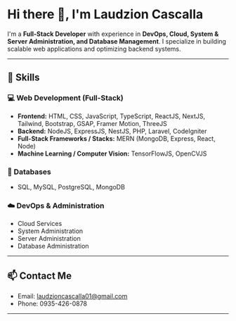 # Hi there 👋, I'm Laudzion Cascalla

I'm a **Full-Stack Developer** with experience in **DevOps, Cloud, System & Server Administration, and Database Management**. I specialize in building scalable web applications and optimizing backend systems.  

---

## 🔹 Skills

### 💻 Web Development (Full-Stack)
- **Frontend:** HTML, CSS, JavaScript, TypeScript, ReactJS, NextJS, Tailwind, Bootstrap, GSAP, Framer Motion, ThreeJS  
- **Backend:** NodeJS, ExpressJS, NestJS, PHP, Laravel, CodeIgniter  
- **Full-Stack Frameworks / Stacks:** MERN (MongoDB, Express, React, Node)  
- **Machine Learning / Computer Vision:** TensorFlowJS, OpenCVJS  

### 💽 Databases
- SQL, MySQL, PostgreSQL, MongoDB  

### ☁️ DevOps & Administration
- Cloud Services  
- System Administration  
- Server Administration  
- Database Administration  

---

## 📫 Contact Me
- Email: [laudzioncascalla01@gmail.com](mailto:laudzioncascalla01@gmail.com)  
- Phone: 0935-426-0878  

---
